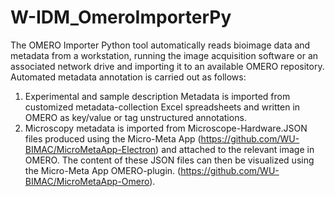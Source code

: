 # W-IDM_OmeroImporterPy
The OMERO Importer Python tool automatically reads bioimage data and metadata from a workstation, running the image acquisition software or an associated network drive and importing it to an available OMERO repository. Automated metadata annotation is carried out as follows:
1) Experimental and sample description Metadata is imported from customized metadata-collection Excel spreadsheets and written in OMERO as key/value or tag unstructured annotations.
2) Microscopy metadata is imported from Microscope-Hardware.JSON files produced using the Micro-Meta App (https://github.com/WU-BIMAC/MicroMetaApp-Electron) and attached to the relevant image in OMERO. The content of these JSON files can then be visualized using the Micro-Meta App OMERO-plugin. (https://github.com/WU-BIMAC/MicroMetaApp-Omero).
